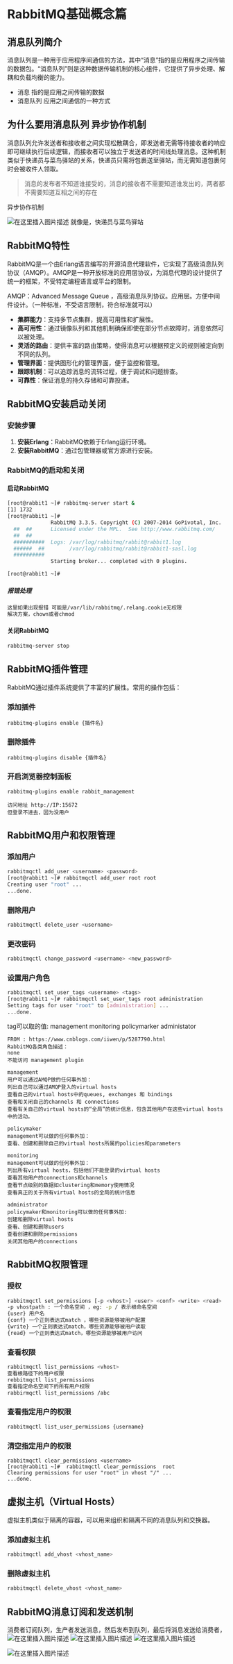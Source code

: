 # RabbitMQ基础概念篇

## 消息队列简介

消息队列是一种用于应用程序间通信的方法，其中“消息”指的是应用程序之间传输的数据包。“消息队列”则是这种数据传输机制的核心组件，它提供了异步处理、解耦和负载均衡的能力。

  - 消息  指的是应用之间传输的数据
  - 消息队列  应用之间通信的一种方式
## 为什么要用消息队列 异步协作机制

消息队列允许发送者和接收者之间实现松散耦合，即发送者无需等待接收者的响应即可继续执行后续逻辑，而接收者可以独立于发送者的时间线处理消息。这种机制类似于快递员与菜鸟驿站的关系，快递员只需将包裹送至驿站，而无需知道包裹何时会被收件人领取。

>  消息的发布者不知道谁接受的，消息的接收者不需要知道谁发出的，两者都不需要知道互相之间的存在

异步协作机制

![在这里插入图片描述](./RabbitMQ基础概念篇.assets/10f1a20b1a3e99863b690c8370b906e1.png)
就像是，快递员与菜鸟驿站

## RabbitMQ特性

RabbitMQ是一个由Erlang语言编写的开源消息代理软件，它实现了高级消息队列协议（AMQP）。AMQP是一种开放标准的应用层协议，为消息代理的设计提供了统一的框架，不受特定编程语言或平台的限制。

AMQP：Advanced Message Queue ，高级消息队列协议。应用层。方便中间件设计。（一种标准，不受语言限制，符合标准就可以）

- **集群能力**：支持多节点集群，提高可用性和扩展性。
- **高可用性**：通过镜像队列和其他机制确保即使在部分节点故障时，消息依然可以被处理。
- **灵活的路由**：提供丰富的路由策略，使得消息可以根据预定义的规则被定向到不同的队列。
- **管理界面**：提供图形化的管理界面，便于监控和管理。
- **跟踪机制**：可以追踪消息的流转过程，便于调试和问题排查。
- **可靠性**：保证消息的持久存储和可靠投递。



## RabbitMQ安装启动关闭

### 安装步骤

1. **安装Erlang**：RabbitMQ依赖于Erlang运行环境。
2. **安装RabbitMQ**：通过包管理器或官方源进行安装。

### RabbitMQ的启动和关闭
#### 启动RabbitMQ

```bash
[root@rabbit1 ~]# rabbitmq-server start &
[1] 1732
[root@rabbit1 ~]# 
              RabbitMQ 3.3.5. Copyright (C) 2007-2014 GoPivotal, Inc.
  ##  ##      Licensed under the MPL.  See http://www.rabbitmq.com/
  ##  ##
  ##########  Logs: /var/log/rabbitmq/rabbit@rabbit1.log
  ######  ##        /var/log/rabbitmq/rabbit@rabbit1-sasl.log
  ##########
              Starting broker... completed with 0 plugins.

[root@rabbit1 ~]# 
```
##### 报错处理

```bash
这里如果出现报错 可能是/var/lib/rabbitmq/.relang.cookie无权限
解决方案，chown或者chmod
```
#### 关闭RabbitMQ

```bash
rabbitmq-server stop
```



## RabbitMQ插件管理

RabbitMQ通过插件系统提供了丰富的扩展性。常用的操作包括：

### 添加插件

```
rabbitmq-plugins enable {插件名}
```
### 删除插件

```
rabbitmq-plugins disable {插件名}
```
### 开启浏览器控制面板

```
rabbitmq-plugins enable rabbit_management

访问地址 http://IP:15672
但登录不进去，因为没用户
```
## RabbitMQ用户和权限管理



### 添加用户

```bash
rabbitmqctl add_user <username> <password>
[root@rabbit1 ~]# rabbitmqctl add_user root root
Creating user "root" ...
...done.
```

### 删除用户

```bash
rabbitmqctl delete_user <username>
```

### 更改密码

```bash
rabbitmqctl change_password <username> <new_password>
```

### 设置用户角色

```bash
rabbitmqctl set_user_tags <username> <tags>
[root@rabbit1 ~]# rabbitmqctl set_user_tags root administration
Setting tags for user "root" to [administration] ...
...done.
```

tag可以取的值: management monitoring policymarker administator

```text
FROM : https://www.cnblogs.com/iiwen/p/5287790.html
RabbitMQ各类角色描述：
none
不能访问 management plugin

management
用户可以通过AMQP做的任何事外加：
列出自己可以通过AMQP登入的virtual hosts  
查看自己的virtual hosts中的queues, exchanges 和 bindings
查看和关闭自己的channels 和 connections
查看有关自己的virtual hosts的“全局”的统计信息，包含其他用户在这些virtual hosts中的活动。

policymaker 
management可以做的任何事外加：
查看、创建和删除自己的virtual hosts所属的policies和parameters

monitoring  
management可以做的任何事外加：
列出所有virtual hosts，包括他们不能登录的virtual hosts
查看其他用户的connections和channels
查看节点级别的数据如clustering和memory使用情况
查看真正的关于所有virtual hosts的全局的统计信息

administrator   
policymaker和monitoring可以做的任何事外加:
创建和删除virtual hosts
查看、创建和删除users
查看创建和删除permissions
关闭其他用户的connections
```
## RabbitMQ权限管理

### 授权

```bash
rabbitmqctl set_permissions [-p <vhost>] <user> <conf> <write> <read>
-p vhostpath : 一个命名空间 ，eg: -p / 表示根命名空间
{user} 用户名
{conf} 一个正则表达式match ，哪些资源能够被用户配置
{write} 一个正则表达式match，哪些资源能够被用户读取
{read} 一个正则表达式match，哪些资源能够被用户访问
```

### 查看权限

```bash
rabbitmqctl list_permissions <vhost>
查看根路径下的用户权限
rebbitmqctl list_permissions 
查看指定命名空间下的所有用户权限
rabbirmqctl list_permissions /abc
```

### 查看指定用户的权限

```bash
rabbitmqctl list_user_permissions {username}
```

### 清空指定用户的权限

```
rabbitmqctl clear_permissions <username>
[root@rabbit1 ~]#  rabbitmqctl clear_permissions  root
Clearing permissions for user "root" in vhost "/" ...
...done.
```
## 虚拟主机（Virtual Hosts）

虚拟主机类似于隔离的容器，可以用来组织和隔离不同的消息队列和交换器。

### 添加虚拟主机

```bash
rabbitmqctl add_vhost <vhost_name>
```

### 删除虚拟主机

```bash
rabbitmqctl delete_vhost <vhost_name>
```



## RabbitMQ消息订阅和发送机制
消费者订阅队列，生产者发送消息，然后发布到队列，最后将消息发送给消费者，
![在这里插入图片描述](./RabbitMQ基础概念篇.assets/fc488c0b3dee7fcf26cc12704d023c54.png)
![在这里插入图片描述](./RabbitMQ基础概念篇.assets/1ff77e16369ae2d058c33d04e6b0ce8b.png)
![在这里插入图片描述](./RabbitMQ基础概念篇.assets/5bb630a512b3b67592fcba79c239506d.png)

![在这里插入图片描述](./RabbitMQ基础概念篇.assets/500807b735fd0bb55da359e85652ce2e.png)